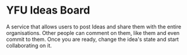 # YFU Ideas Board

A service that allows users to post Ideas and share them with the entire organisations. Other people can comment on them, like them and even commit to them. Once you are ready, change the idea's state and start collaborating on it. 
